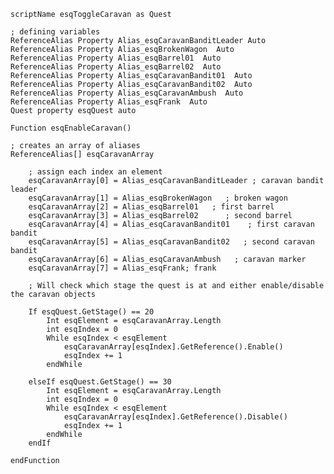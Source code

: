 	scriptName esqToggleCaravan as Quest
	
	; defining variables 
	ReferenceAlias Property Alias_esqCaravanBanditLeader Auto  
	ReferenceAlias Property Alias_esqBrokenWagon  Auto  
	ReferenceAlias Property Alias_esqBarrel01  Auto  
	ReferenceAlias Property Alias_esqBarrel02  Auto  
	ReferenceAlias Property Alias_esqCaravanBandit01  Auto  
	ReferenceAlias Property Alias_esqCaravanBandit02  Auto  
	ReferenceAlias Property Alias_esqCaravanAmbush  Auto  
	ReferenceAlias Property Alias_esqFrank  Auto  
	Quest property esqQuest auto 
	
	Function esqEnableCaravan()

	; creates an array of aliases
	ReferenceAlias[] esqCaravanArray 
		
		; assign each index an element 
		esqCaravanArray[0] = Alias_esqCaravanBanditLeader ; caravan bandit leader
		esqCaravanArray[1] = Alias_esqBrokenWagon	; broken wagon 
		esqCaravanArray[2] = Alias_esqBarrel01 	 ; first barrel 
		esqCaravanArray[3] = Alias_esqBarrel02		; second barrel 
		esqCaravanArray[4] = Alias_esqCaravanBandit01    ; first caravan bandit 
		esqCaravanArray[5] = Alias_esqCaravanBandit02	; second caravan bandit 
		esqCaravanArray[6] = Alias_esqCaravanAmbush   ; caravan marker 
		esqCaravanArray[7] = Alias_esqFrank; frank 

		; Will check which stage the quest is at and either enable/disable the caravan objects 

		If esqQuest.GetStage() == 20
			Int esqElement = esqCaravanArray.Length
			int esqIndex = 0
			While esqIndex < esqElement
				esqCaravanArray[esqIndex].GetReference().Enable()
				esqIndex += 1
			endWhile

		elseIf esqQuest.GetStage() == 30
			Int esqElement = esqCaravanArray.Length
			int esqIndex = 0
			While esqIndex < esqElement
				esqCaravanArray[esqIndex].GetReference().Disable()
				esqIndex += 1
			endWhile
		endIf

	endFunction